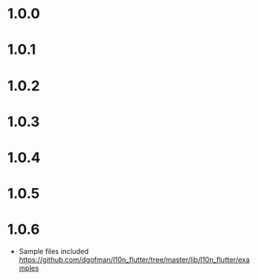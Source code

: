 # 1.0.0
# 1.0.1
# 1.0.2
# 1.0.3
# 1.0.4
# 1.0.5
# 1.0.6

- Sample files included https://github.com/dgofman/l10n_flutter/tree/master/lib/l10n_flutter/examples 